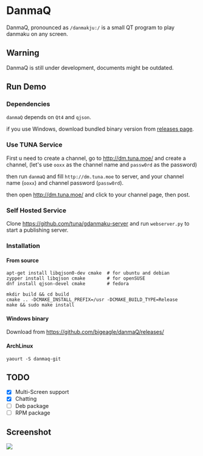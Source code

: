 # DanmaQ

DanmaQ, pronounced as `/danmakju:/` is a small QT program to play danmaku on any screen.

## Warning

DanmaQ is still under development, documents might be outdated.

## Run Demo

### Dependencies

`danmaQ` depends on `Qt4` and `qjson`. 

if you use Windows, download bundled binary version from 
[releases page](https://github.com/bigeagle/danmaQ/releases/).

### Use TUNA Service

First u need to create a channel, go to http://dm.tuna.moe/ and create a channel, 
(let's use `ooxx` as the channel name and `passw0rd` as the password)

then run `danmaQ` and fill `http://dm.tuna.moe` to server, 
and your channel name (`ooxx`) and channel password (`passw0rd`). 

then open http://dm.tuna.moe/ and click to your channel page, then post.

### Self Hosted Service

Clone https://github.com/tuna/gdanmaku-server and run `webserver.py` to start a publishing server.

### Installation

#### From source

````
apt-get install libqjson0-dev cmake  # for ubuntu and debian
zypper install libqjson cmake        # for openSUSE
dnf install qjson-devel cmake        # fedora

mkdir build && cd build 
cmake .. -DCMAKE_INSTALL_PREFIX=/usr -DCMAKE_BUILD_TYPE=Release 
make && sudo make install
````

#### Windows binary

Download from https://github.com/bigeagle/danmaQ/releases/

#### ArchLinux

```
yaourt -S danmaq-git
```

## TODO

- [x] Multi-Screen support
- [x] Chatting
- [ ] Deb package
- [ ] RPM package

## Screenshot

![](https://raw.githubusercontent.com/bigeagle/danmaQ/master/screenshots/xiaowang.png)
